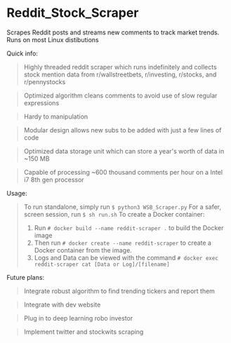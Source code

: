 # Reddit_Stock_Scraper
Scrapes Reddit posts and streams new comments to track market trends.
Runs on most Linux distibutions

Quick info:
  > Highly threaded reddit scraper which runs indefinitely and collects stock mention data from r/wallstreetbets, r/investing, r/stocks, and r/pennystocks
  
  > Optimized algorithm cleans comments to avoid use of slow regular expressions
  
  > Hardy to manipulation
  
  > Modular design allows new subs to be added with just a few lines of code
  
  > Optimized data storage unit which can store a year's worth of data in ~150 MB
  
  > Capable of processing ~600 thousand comments per hour on a Intel i7 8th gen processor
  
Usage:
  > To run standalone, simply run `$ python3 WSB_Scraper.py`
  > For a safer, screen session, run `$ sh run.sh`
  > To create a Docker container:
  > 1. Run `# docker build --name reddit-scraper .` to build the Docker image
  > 2. Then run `# docker create --name reddit-scraper` to create a Docker container from the image.
  > 3. Logs and Data can be viewed with the command `# docker exec reddit-scraper cat [Data or Log]/[filename]`

Future plans:
  > Integrate robust algorithm to find trending tickers and report them
  
  > Integrate with dev website
  
  > Plug in to deep learning robo investor
  
  > Implement twitter and stockwits scraping
